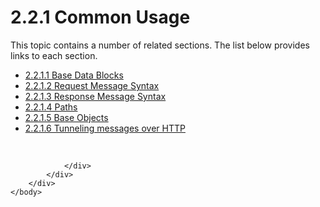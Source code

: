 <html dir="LTR" xmlns:mshelp="http://msdn.microsoft.com/mshelp" xmlns:ddue="http://ddue.schemas.microsoft.com/authoring/2003/5" xmlns:xlink="http://www.w3.org/1999/xlink" xmlns:tool="http://www.microsoft.com/tooltip">
    <head>
        <meta http-equiv="Content-Type" content="text/html; CHARSET=utf-8"></meta>
        <meta name="save" content="history"></meta>
        <title>2.2.1 Common Usage</title>
        <xml>
            <mshelp:toctitle title="2.2.1 Common Usage"></mshelp:toctitle>
            <mshelp:rltitle title="[MS-SSAS8]: Common Usage"></mshelp:rltitle>
            <mshelp:keyword index="A" term="98672cae-ec20-4964-87fe-2b1fe2970a97"></mshelp:keyword>
            <mshelp:attr name="DCSext.ContentType" value="open specification"></mshelp:attr>
            <mshelp:attr name="AssetID" value="98672cae-ec20-4964-87fe-2b1fe2970a97"></mshelp:attr>
            <mshelp:attr name="TopicType" value="kbRef"></mshelp:attr>
            <mshelp:attr name="DCSext.Title" value="[MS-SSAS8]: Common Usage" />
        </xml>
    </head>
    <body>
        <div id="header">
            <h1 class="heading">2.2.1 Common Usage</h1>
        </div>
        <div id="mainSection">
            <div id="mainBody">
                <div id="allHistory" class="saveHistory"></div>
                <div id="sectionSection0" class="section" name="collapseableSection">
                    <p>This topic contains a number of related sections. The list below provides links to each section.<br /></p><ul><li><span><a href="48b10ed4-1499-45e6-875b-f634b942f272.md">2.2.1.1 Base Data Blocks</a></span></li><li><span><a href="731b2d8d-a8bc-43b1-a5b9-a0f1b17afb37.md">2.2.1.2 Request Message Syntax</a></span></li><li><span><a href="34c425c0-485f-476a-9dbe-3cf017858602.md">2.2.1.3 Response Message Syntax</a></span></li><li><span><a href="617a169e-d9c9-4fff-a2e0-8b76bafa36ad.md">2.2.1.4 Paths</a></span></li><li><span><a href="16f7a473-db21-4b00-ae54-8616c69fb8ee.md">2.2.1.5 Base Objects</a></span></li><li><span><a href="a1f5ccfa-35e3-4052-ae96-ca61dd271ee0.md">2.2.1.6 Tunneling messages over HTTP</a></span></li></ul><p><br /></p>


                </div>
            </div>
        </div>
    </body>
</html>
